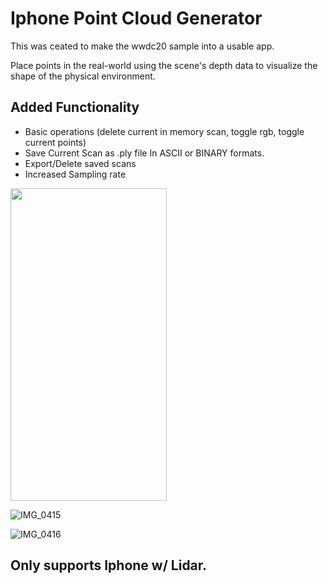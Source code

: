 # Iphone Point Cloud Generator

This was ceated to make the wwdc20 sample into a usable app.

Place points in the real-world using the scene's depth data to visualize the shape of the physical environment.

## Added Functionality
 - Basic operations (delete current in memory scan, toggle rgb, toggle current points)
 - Save Current Scan as .ply file In ASCII or BINARY formats.
 - Export/Delete saved scans
 - Increased Sampling rate

<img src="https://user-images.githubusercontent.com/69623522/129967409-b2d9f3c2-7f9c-4524-a832-a415154a7dfd.PNG" width=250 height=500>

![IMG_0415](https://user-images.githubusercontent.com/69623522/129967591-bb178416-2323-4e7c-a378-10169ab40fa5.PNG)

![IMG_0416](https://user-images.githubusercontent.com/69623522/129967643-29c5113b-a464-41a7-8231-abb5313b9438.PNG)

## Only supports Iphone w/ Lidar.



